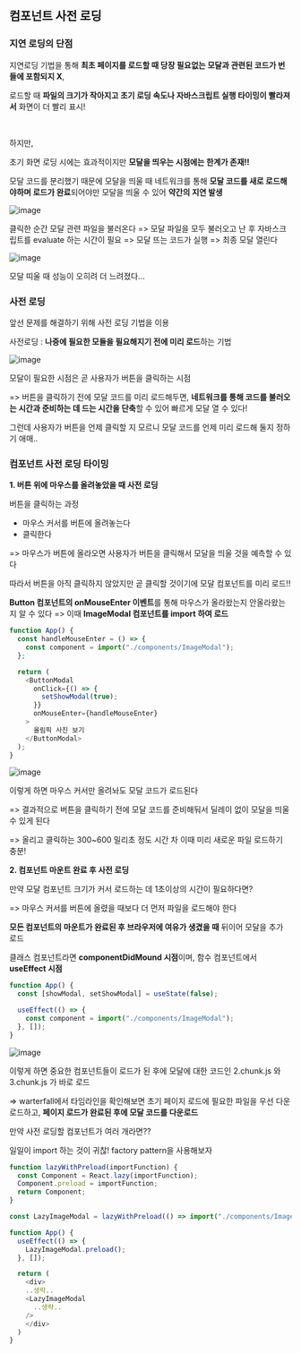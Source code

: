 ## 컴포넌트 사전 로딩

### 지연 로딩의 단점

지연로딩 기법을 통해 **최초 페이지를 로드할 때 당장 필요없는 모달과 관련된 코드가 번들에 포함되지 X**,

로드할 때 **파일의 크기가 작아지고 초기 로딩 속도나 자바스크립트 실행 타이밍이 빨라져서** 화면이 더 빨리 표시!

<br />

하지만,

초기 화면 로딩 시에는 효과적이지만 **모달을 띄우는 시점에는 한계가 존재!!**

모달 코드를 분리했기 때문에 모달을 띄울 때 네트워크를 통해 **모달 코드를 새로 로드해야하며 로드가 완료**되어야만 모달을 띄울 수 있어 **약간의 지연 발생**

![image](https://github.com/user-attachments/assets/e8fc8651-7e4c-46d1-9e26-49dc9ec3a1d3)

클릭한 순간 모달 관련 파일을 불러온다 => 모달 파일을 모두 불러오고 난 후 자바스크립트를 evaluate 하는 시간이 필요 => 모달 뜨는 코드가 실행 => 최종 모달 열린다

![image](https://github.com/user-attachments/assets/9adade4c-7d9a-4f73-aacd-a187f70c1d28)

모달 띠울 때 성능이 오히려 더 느려졌다...

### 사전 로딩

앞선 문제를 해결하기 위해 사전 로딩 기법을 이용

사전로딩 : **나중에 필요한 모듈을 필요해지기 전에 미리 로드**하는 기법

![image](https://github.com/user-attachments/assets/79324c39-a914-4ce2-a489-5fd4f914442a)

모달이 필요한 시점은 곧 사용자가 버튼을 클릭하는 시점

=> 버튼을 클릭하기 전에 모달 코드를 미리 로드해두면, **네트워크를 통해 코드를 불러오는 시간과 준비하는 데 드는 시간을 단축**할 수 있어 빠르게 모달 열 수 있다!

그런데 사용자가 버튼을 언제 클릭할 지 모르니 모달 코드를 언제 미리 로드해 둘지 정하기 애매..

### 컴포넌트 사전 로딩 타이밍

**1. 버튼 위에 마우스를 올려놓았을 때 사전 로딩**

버튼을 클릭하는 과정

- 마우스 커서를 버튼에 올려놓는다
- 클릭한다

=> 마우스가 버튼에 올라오면 사용자가 버튼을 클릭해서 모달을 띄울 것을 예측할 수 있다

따라서 버튼을 아직 클릭하지 않았지만 곧 클릭할 것이기에 모달 컴포넌트를 미리 로드!!

**Button 컴포넌트의 onMouseEnter 이벤트**를 통해 마우스가 올라왔는지 안올라왔는지 알 수 있다 => 이때 **ImageModal 컴포넌트를 import 하여 로드**

```javascript
function App() {
  const handleMouseEnter = () => {
    const component = import("./components/ImageModal");
  };

  return (
    <ButtonModal
      onClick={() => {
        setShowModal(true);
      }}
      onMouseEnter={handleMouseEnter}
    >
      올림픽 사진 보기
    </ButtonModal>
  );
}
```

![image](https://github.com/user-attachments/assets/b7c89ede-eae1-41c1-9f90-919856f7c648)

이렇게 하면 마우스 커서만 올려놔도 모달 코드가 로드된다

=> 결과적으로 버튼을 클릭하기 전에 모달 코드를 준비해둬서 딜레이 없이 모달을 띄울 수 있게 된다

=> 올리고 클릭하는 300~600 밀리초 정도 시간 차 이때 미리 새로운 파일 로드하기 충분!

**2. 컴포넌트 마운트 완료 후 사전 로딩**

만약 모달 컴포넌트 크기가 커서 로드하는 데 1초이상의 시간이 필요하다면?

=> 마우스 커서를 버튼에 올렸을 때보다 더 먼저 파일을 로드해야 한다

**모든 컴포넌트의 마운트가 완료된 후 브라우저에 여유가 생겼을 때** 뒤이어 모달을 추가 로드

클래스 컴포넌트라면 **componentDidMound 시점**이며, 함수 컴포넌트에서 **useEffect 시점**

```javascript
function App() {
  const [showModal, setShowModal] = useState(false);

  useEffect(() => {
    const component = import("./components/ImageModal");
  }, []);
}
```

![image](https://github.com/user-attachments/assets/498e3b2a-7fc6-4eee-882a-f10faf4c61ca)

이렇게 하면 중요한 컴포넌트들이 로드가 된 후에 모달에 대한 코드인 2.chunk.js 와 3.chunk.js 가 바로 로드

=> warterfall에서 타임라인을 확인해보면 초기 페이지 로드에 필요한 파일을 우선 다운로드하고, **페이지 로드가 완료된 후에 모달 코드를 다운로드**

만약 사전 로딩할 컴포넌트가 여러 개라면??

일일이 import 하는 것이 귀찮! factory pattern을 사용해보자

```javascript
function lazyWithPreload(importFunction) {
  const Component = React.lazy(importFunction);
  Component.preload = importFunction;
  return Component;
}

const LazyImageModal = lazyWithPreload(() => import("./components/ImageModal"));

function App() {
  useEffect(() => {
    LazyImageModal.preload();
  }, []);

  return (
    <div>
    ..생략..
    <LazyImageModal
      ..생략..
    />
    </div>
  )
}
```
